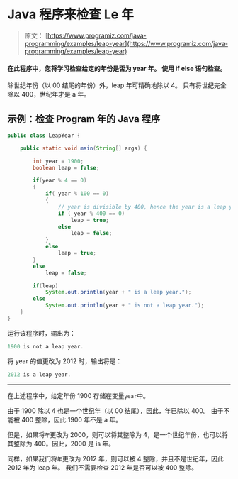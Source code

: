 # Java 程序来检查 Le 年

> 原文： [https://www.programiz.com/java-programming/examples/leap-year](https://www.programiz.com/java-programming/examples/leap-year)

#### 在此程序中，您将学习检查给定的年份是否为 year 年。 使用 if else 语句检查。

除世纪年份（以 00 结尾的年份）外，leap 年可精确地除以 4。 只有将世纪完全除以 400，世纪年才是 a 年。

## 示例：检查 Program 年的 Java 程序

```java
public class LeapYear {

    public static void main(String[] args) {

        int year = 1900;
        boolean leap = false;

        if(year % 4 == 0)
        {
            if( year % 100 == 0)
            {
                // year is divisible by 400, hence the year is a leap year
                if ( year % 400 == 0)
                    leap = true;
                else
                    leap = false;
            }
            else
                leap = true;
        }
        else
            leap = false;

        if(leap)
            System.out.println(year + " is a leap year.");
        else
            System.out.println(year + " is not a leap year.");
    }
}
```

运行该程序时，输出为：

```java
1900 is not a leap year.
```

将 year 的值更改为 2012 时，输出将是：

```java
2012 is a leap year.
```

* * *

在上述程序中，给定年份 1900 存储在变量`year`中。

由于 1900 除以 4 也是一个世纪年（以 00 结尾），因此，年已除以 400。 由于不能被 400 整除，因此 1900 年不是 a 年。

但是，如果将`年`更改为 2000，则可以将其整除为 4，是一个世纪年份，也可以将其整除为 400。因此，2000 是 is 年。

同样，如果我们将`年`更改为 2012 年，则可以被 4 整除，并且不是世纪年，因此 2012 年为 leap 年。 我们不需要检查 2012 年是否可以被 400 整除。